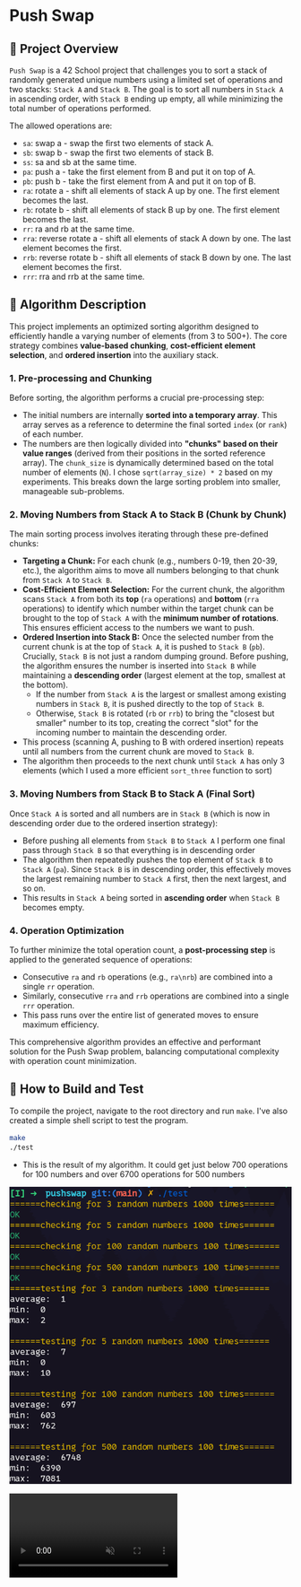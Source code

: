 # Push Swap

## 🚀 Project Overview

`Push Swap` is a 42 School project that challenges you to sort a stack of randomly generated unique numbers using a limited set of operations and two stacks: `Stack A` and `Stack B`. The goal is to sort all numbers in `Stack A` in ascending order, with `Stack B` ending up empty, all while minimizing the total number of operations performed.

The allowed operations are:
* `sa`: swap a - swap the first two elements of stack A.
* `sb`: swap b - swap the first two elements of stack B.
* `ss`: sa and sb at the same time.
* `pa`: push a - take the first element from B and put it on top of A.
* `pb`: push b - take the first element from A and put it on top of B.
* `ra`: rotate a - shift all elements of stack A up by one. The first element becomes the last.
* `rb`: rotate b - shift all elements of stack B up by one. The first element becomes the last.
* `rr`: ra and rb at the same time.
* `rra`: reverse rotate a - shift all elements of stack A down by one. The last element becomes the first.
* `rrb`: reverse rotate b - shift all elements of stack B down by one. The last element becomes the first.
* `rrr`: rra and rrb at the same time.

## 🤖 Algorithm Description

This project implements an optimized sorting algorithm designed to efficiently handle a varying number of elements (from 3 to 500+). The core strategy combines **value-based chunking**, **cost-efficient element selection**, and **ordered insertion** into the auxiliary stack.

### 1. Pre-processing and Chunking

Before sorting, the algorithm performs a crucial pre-processing step:
* The initial numbers are internally **sorted into a temporary array**. This array serves as a reference to determine the final sorted `index` (or `rank`) of each number.
* The numbers are then logically divided into **"chunks" based on their value ranges** (derived from their positions in the sorted reference array). The `chunk_size` is dynamically determined based on the total number of elements (`N`). I chose `sqrt(array_size) * 2` based on my experiments. This breaks down the large sorting problem into smaller, manageable sub-problems.

### 2. Moving Numbers from Stack A to Stack B (Chunk by Chunk)

The main sorting process involves iterating through these pre-defined chunks:

* **Targeting a Chunk:** For each chunk (e.g., numbers 0-19, then 20-39, etc.), the algorithm aims to move all numbers belonging to that chunk from `Stack A` to `Stack B`.
* **Cost-Efficient Element Selection:** For the current chunk, the algorithm scans `Stack A` from both its **top** (`ra` operations) and **bottom** (`rra` operations) to identify which number within the target chunk can be brought to the top of `Stack A` with the **minimum number of rotations**. This ensures efficient access to the numbers we want to push.
* **Ordered Insertion into Stack B:** Once the selected number from the current chunk is at the top of `Stack A`, it is pushed to `Stack B` (`pb`). Crucially, `Stack B` is not just a random dumping ground. Before pushing, the algorithm ensures the number is inserted into `Stack B` while maintaining a **descending order** (largest element at the top, smallest at the bottom).
    * If the number from `Stack A` is the largest or smallest among existing numbers in `Stack B`, it is pushed directly to the top of `Stack B`.
    * Otherwise, `Stack B` is rotated (`rb` or `rrb`) to bring the "closest but smaller" number to its top, creating the correct "slot" for the incoming number to maintain the descending order.
* This process (scanning A, pushing to B with ordered insertion) repeats until all numbers from the current chunk are moved to `Stack B`.
* The algorithm then proceeds to the next chunk until `Stack A` has only 3 elements (which I used a more efficient `sort_three` function to sort)

### 3. Moving Numbers from Stack B to Stack A (Final Sort)

Once `Stack A` is sorted and all numbers are in `Stack B` (which is now in descending order due to the ordered insertion strategy):

* Before pushing all elements from `Stack B` to `Stack A` I perform one final pass through `Stack B` so that everything is in descending order
* The algorithm then repeatedly pushes the top element of `Stack B` to `Stack A` (`pa`). Since `Stack B` is in descending order, this effectively moves the largest remaining number to `Stack A` first, then the next largest, and so on.
* This results in `Stack A` being sorted in **ascending order** when `Stack B` becomes empty.

### 4. Operation Optimization

To further minimize the total operation count, a **post-processing step** is applied to the generated sequence of operations:
* Consecutive `ra` and `rb` operations (e.g., `ra\nrb`) are combined into a single `rr` operation.
* Similarly, consecutive `rra` and `rrb` operations are combined into a single `rrr` operation.
* This pass runs over the entire list of generated moves to ensure maximum efficiency.

This comprehensive algorithm provides an effective and performant solution for the Push Swap problem, balancing computational complexity with operation count minimization.

## 🔨 How to Build and Test

To compile the project, navigate to the root directory and run `make`. I've also created a simple shell script to test the program.

```bash
make
./test
```

* This is the result of my algorithm. It could get just below 700 operations for 100 numbers and over 6700 operations for 500 numbers

![result image](./media/result.png)

<video src="./media/100.webm" controls muted loop></video>
